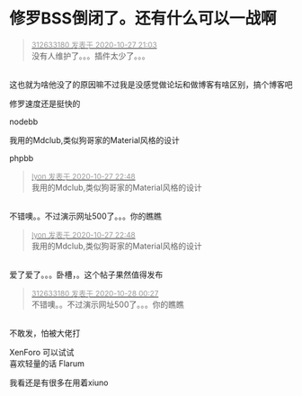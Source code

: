 # 修罗BSS倒闭了。还有什么可以一战啊


<div class="quote"><blockquote><font size="2"><a href="https://www.hostloc.com/forum.php?mod=redirect&amp;goto=findpost&amp;pid=9361228&amp;ptid=759105" target="_blank"><font color="#999999">312633180 发表于 2020-10-27 21:03</font></a></font><br />
没有人维护了。。。插件太少了。。。</blockquote></div><br />
<img src="static/image/smiley/yct/010.gif" smilieid="41" border="0" alt="" />这也就为啥他没了的原因嘛<img src="static/image/smiley/yct/007.gif" smilieid="46" border="0" alt="" />不过我是没感觉做论坛和做博客有啥区别，搞个博客吧

修罗速度还是挺快的

nodebb

我用的Mdclub,类似狗哥家的Material风格的设计

phpbb

<div class="quote"><blockquote><font size="2"><a href="https://www.hostloc.com/forum.php?mod=redirect&amp;goto=findpost&amp;pid=9361731&amp;ptid=759105" target="_blank"><font color="#999999">lyon 发表于 2020-10-27 22:48</font></a></font><br />
我用的Mdclub,类似狗哥家的Material风格的设计</blockquote></div><br />
不错噢。。不过演示网址500了。。。你的瞧瞧

<div class="quote"><blockquote><font size="2"><a href="https://www.hostloc.com/forum.php?mod=redirect&amp;goto=findpost&amp;pid=9361731&amp;ptid=759105" target="_blank"><font color="#999999">lyon 发表于 2020-10-27 22:48</font></a></font><br />
我用的Mdclub,类似狗哥家的Material风格的设计</blockquote></div><br />
爱了爱了。。。卧槽，。这个帖子果然值得发布

<div class="quote"><blockquote><font size="2"><a href="https://www.hostloc.com/forum.php?mod=redirect&amp;goto=findpost&amp;pid=9362041&amp;ptid=759105" target="_blank"><font color="#999999">312633180 发表于 2020-10-28 00:27</font></a></font><br />
不错噢。。不过演示网址500了。。。你的瞧瞧</blockquote></div><br />
不敢发，怕被大佬打

XenForo 可以试试<br />
喜欢轻量的话 Flarum

我看还是有很多在用着xiuno
